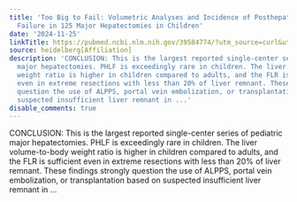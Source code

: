 ```yaml
---
title: 'Too Big to Fail: Volumetric Analyses and Incidence of Posthepatectomy Liver
  Failure in 125 Major Hepatectomies in Children'
date: '2024-11-25'
linkTitle: https://pubmed.ncbi.nlm.nih.gov/39584774/?utm_source=curl&utm_medium=rss&utm_campaign=pubmed-2&utm_content=1FakS-2QOkCT8HsMOQP1bCRQ4YzyumYOmxmF0moLsQ3dFB1E9V&fc=20220326224207&ff=20241125170918&v=2.18.0.post9+e462414
source: heidelberg[Affiliation]
description: 'CONCLUSION: This is the largest reported single-center series of pediatric
  major hepatectomies. PHLF is exceedingly rare in children. The liver volume-to-body
  weight ratio is higher in children compared to adults, and the FLR is sufficient
  even in extreme resections with less than 20% of liver remnant. These findings strongly
  question the use of ALPPS, portal vein embolization, or transplantation based on
  suspected insufficient liver remnant in ...'
disable_comments: true
---
```

CONCLUSION: This is the largest reported single-center series of pediatric major hepatectomies. PHLF is exceedingly rare in children. The liver volume-to-body weight ratio is higher in children compared to adults, and the FLR is sufficient even in extreme resections with less than 20% of liver remnant. These findings strongly question the use of ALPPS, portal vein embolization, or transplantation based on suspected insufficient liver remnant in ...